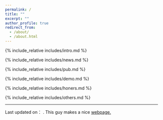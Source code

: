 ```yaml
---
permalink: /
title: ""
excerpt: ""
author_profile: true
redirect_from: 
  - /about/
  - /about.html
---
```


<span class='anchor' id='about-me'></span>
{% include_relative includes/intro.md %}

{% include_relative includes/news.md %}

{% include_relative includes/pub.md %}

{% include_relative includes/demo.md %}

{% include_relative includes/honers.md %}

{% include_relative includes/others.md %}


<footer> 
  <hr>
<p>Last updated on：<span id="date"></span> . This guy makes a nice <a href="https://img.shields.io/github/stars/RayeRen/acad-homepage.github.io?style=social">   webpage.</a></p>

<script>
    var today = new Date();
    var year = today.getFullYear();
    var month = today.getMonth() + 1;
    var day = today.getDate();
    var dateElement = document.getElementById("date");
    var formattedDate = ("0" + (today.getMonth() + 1)).slice(-2) + "-" + ("0" + today.getDate()).slice(-2) + "-" + today.getFullYear();
    dateElement.innerHTML = formattedDate;
</script>


  


</footer>

